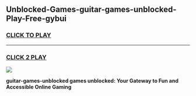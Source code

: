 
## Unblocked-Games-guitar-games-unblocked-Play-Free-gybui
<h3>
<a href="https://premium76.site?title=guitar-games-unblocked&ref=15A">CLICK TO PLAY</a></h3>
<hr>

<h3>
<a href="https://premium76.site?title=guitar-games-unblocked&ref=15A">CLICK 2 PLAY</a>
  
</h3>

<a href="https://premium76.site?title=guitar-games-unblocked&ref=15A"><img src="https://clearcache.store/games.png"></a>


**guitar-games-unblocked games unblocked: Your Gateway to Fun and Accessible Online Gaming**
